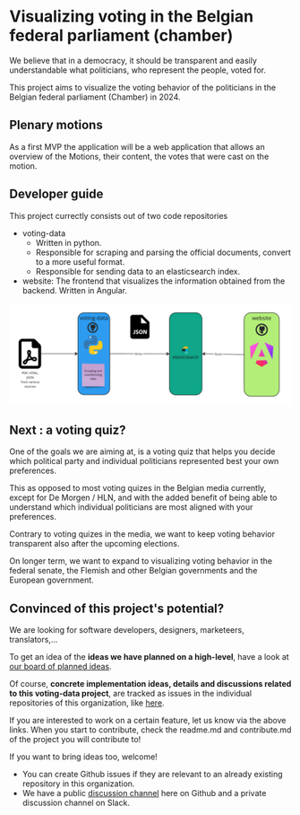 # Visualizing voting in the Belgian federal parliament (chamber)

We believe that in a democracy, it should be transparent and easily understandable what politicians, who represent the people, voted for.

This project aims to visualize the voting behavior of the politicians in the Belgian federal parliament (Chamber) in 2024.

## Plenary motions

As a first MVP the application will be a web application that allows an overview of the Motions, their content, the votes that were cast on the motion.

## Developer guide

This project currectly consists out of two code repositories

+ voting-data
  + Written in python.
  + Responsible for scraping and parsing the official documents, convert to a more useful format.
  + Responsible for sending data to an elasticsearch index.
+ website: The frontend that visualizes the information obtained from the backend. Written in Angular.

![Overview](./profile/img/overview.png)

## Next : a voting quiz?

One of the goals we are aiming at, is a voting quiz that helps you decide which political party and individual politicians represented best your own preferences.

This as opposed to most voting quizes in the Belgian media currently, except for De Morgen / HLN, and with the added benefit of being able to understand which individual politicians are most aligned with your preferences.

Contrary to voting quizes in the media, we want to keep voting behavior transparent also after the upcoming elections.

On longer term, we want to expand to visualizing voting behavior in the federal senate, the Flemish and other Belgian governments and the European government.


## Convinced of this project's potential?

We are looking for software developers, designers, marketeers, translators,...

To get an idea of the **ideas we have planned on a high-level**, have a look at [our board of planned ideas](https://github.com/orgs/transparentdemocracy/projects/1/views/1).

Of course, **concrete implementation ideas, details and discussions related to this voting-data project**, are
tracked as issues in the individual repositories of this organization, like [here](https://github.com/transparentdemocracy/voting-data/issues).

If you are interested to work on a certain feature, let us know via the above links.
When you start to contribute, check the readme.md and contribute.md of the project you will contribute to!

If you want to bring ideas too, welcome! 
- You can create Github issues if they are relevant to an already existing repository in this organization.
- We have a public [discussion channel](https://github.com/orgs/transparentdemocracy/discussions) here on Github and a private discussion channel on Slack.
